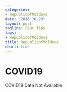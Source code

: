 ```yaml
---
categories:
- RepublicofMoldova
date: "2016-10-29"
layout: post
tagline: Four Tips
tags:
- RepublicofMoldova
title: RepublicofMoldova
chart: true
---
```



# COVID19
COVID19 Data Not Available
